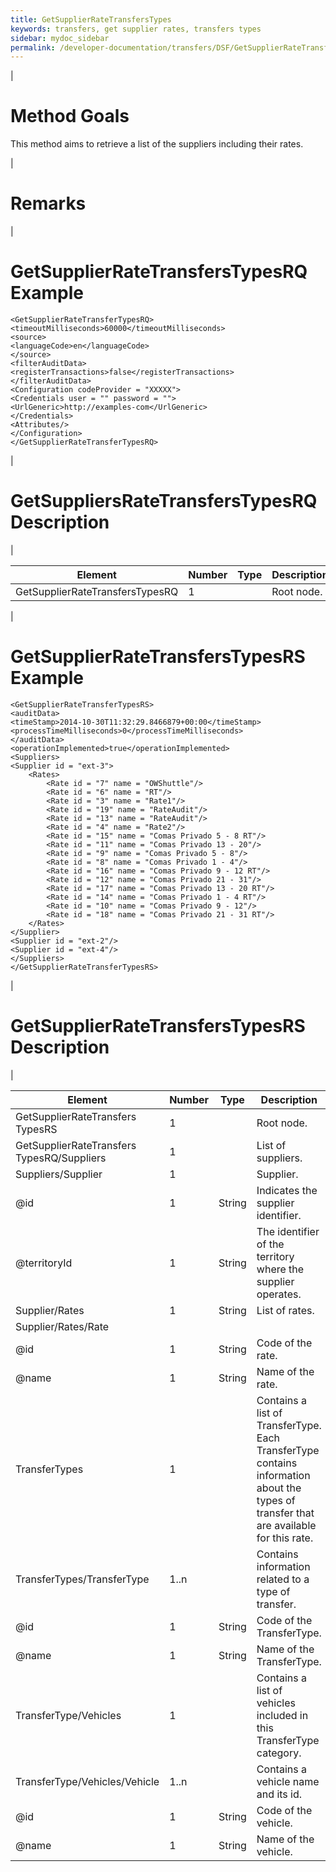 ```yaml
---
title: GetSupplierRateTransfersTypes
keywords: transfers, get supplier rates, transfers types
sidebar: mydoc_sidebar
permalink: /developer-documentation/transfers/DSF/GetSupplierRateTransfersTypes
---
```


|

Method Goals
============

This method aims to retrieve a list of the suppliers including their
rates.

|

Remarks
=======

|

GetSupplierRateTransfersTypesRQ Example
=======================================

    <GetSupplierRateTransferTypesRQ>
    <timeoutMilliseconds>60000</timeoutMilliseconds>
    <source>
    <languageCode>en</languageCode>
    </source>
    <filterAuditData>
    <registerTransactions>false</registerTransactions>
    </filterAuditData>
    <Configuration codeProvider = "XXXXX">
    <Credentials user = "" password = "">
    <UrlGeneric>http://examples-com</UrlGeneric>
    </Credentials>
    <Attributes/>
    </Configuration>
    </GetSupplierRateTransferTypesRQ>

|

GetSuppliersRateTransfersTypesRQ Description
============================================

|

| **Element**					| **Number**	| **Type**	| **Description**		|
| --------------------------------------------- | ------------- | ------------- | ----------------------------- |
| GetSupplierRateTransfersTypesRQ		| 1          	|		| Root node.			|

|

GetSupplierRateTransfersTypesRS Example
=======================================

    <GetSupplierRateTransferTypesRS>
    <auditData>
    <timeStamp>2014-10-30T11:32:29.8466879+00:00</timeStamp>
    <processTimeMilliseconds>0</processTimeMilliseconds>
    </auditData>
    <operationImplemented>true</operationImplemented>
    <Suppliers>
    <Supplier id = "ext-3">
        <Rates>
            <Rate id = "7" name = "OWShuttle"/>
            <Rate id = "6" name = "RT"/>
            <Rate id = "3" name = "Rate1"/>
            <Rate id = "19" name = "RateAudit"/>
            <Rate id = "13" name = "RateAudit"/>
            <Rate id = "4" name = "Rate2"/>
            <Rate id = "15" name = "Comas Privado 5 - 8 RT"/>
            <Rate id = "11" name = "Comas Privado 13 - 20"/>
            <Rate id = "9" name = "Comas Privado 5 - 8"/>
            <Rate id = "8" name = "Comas Privado 1 - 4"/>
            <Rate id = "16" name = "Comas Privado 9 - 12 RT"/>
            <Rate id = "12" name = "Comas Privado 21 - 31"/>
            <Rate id = "17" name = "Comas Privado 13 - 20 RT"/>
            <Rate id = "14" name = "Comas Privado 1 - 4 RT"/>
            <Rate id = "10" name = "Comas Privado 9 - 12"/>
            <Rate id = "18" name = "Comas Privado 21 - 31 RT"/>
        </Rates>
    </Supplier>
    <Supplier id = "ext-2"/>
    <Supplier id = "ext-4"/>
    </Suppliers>
    </GetSupplierRateTransferTypesRS>

|

GetSupplierRateTransfersTypesRS Description
===========================================

|

| **Element**					| **Number**	| **Type**	| **Description**					|
| --------------------------------------------- | ------------- | ------------- | ----------------------------------------------------- |
| GetSupplierRateTransfers TypesRS		| 1      	|		| Root node.						|
| GetSupplierRateTransfers TypesRQ/Suppliers	| 1      	|		| List of suppliers.					|
| Suppliers/Supplier				| 1      	|		| Supplier.						|
| @id              				| 1  		| String	| Indicates the supplier identifier.			|
| @territoryId     				| 1  		| String	| The identifier of the territory where the supplier operates.	|
| Supplier/Rates   				| 1  		| String	| List of rates.					|
| Supplier/Rates/Rate				|		|		|							|
| @id              				| 1  		| String	| Code of the rate.					|
| @name            				| 1  		| String	| Name of the rate.					|
| TransferTypes    				| 1      	|		| Contains a list of TransferType. Each TransferType contains information about the types of transfer that are available for this rate.	|
| TransferTypes/TransferType			| 1..n    	|		| Contains information related to a type of transfer.	|
| @id              				| 1  		| String	| Code of the TransferType.				|
| @name            				| 1  		| String	| Name of the TransferType.				|
| TransferType/Vehicles				| 1      	|		| Contains a list of vehicles included in this TransferType category.	|
| TransferType/Vehicles/Vehicle			| 1..n    	|		| Contains a vehicle name and its id.			|
| @id              				| 1  		| String	| Code of the vehicle.					|
| @name            				| 1  		| String	| Name of the vehicle.					|

